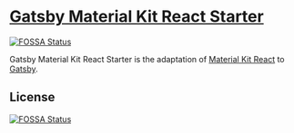 # [Gatsby Material Kit React Starter](https://amazing-jones-e61bda.netlify.com/)
[![FOSSA Status](https://app.fossa.io/api/projects/git%2Bgithub.com%2FWebCu%2Fscreens-digital.svg?type=shield)](https://app.fossa.io/projects/git%2Bgithub.com%2FWebCu%2Fscreens-digital?ref=badge_shield)


Gatsby Material Kit React Starter is the adaptation of [Material Kit React](https://www.creative-tim.com/product/material-kit-react) to [Gatsby](https://www.gatsbyjs.org/).
 

## License
[![FOSSA Status](https://app.fossa.io/api/projects/git%2Bgithub.com%2FWebCu%2Fscreens-digital.svg?type=large)](https://app.fossa.io/projects/git%2Bgithub.com%2FWebCu%2Fscreens-digital?ref=badge_large)